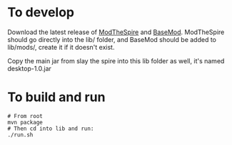 # To develop

Download the latest release of [ModTheSpire](https://github.com/kiooeht/ModTheSpire/releases)
and [BaseMod](https://github.com/daviscook477/BaseMod/releases). ModTheSpire should go directly
into the lib/ folder, and BaseMod should be added to lib/mods/, create it if it doesn't exist.

Copy the main jar from slay the spire into this lib folder as well, it's
named desktop-1.0.jar

# To build and run

```
# From root
mvn package
# Then cd into lib and run:
./run.sh
```

